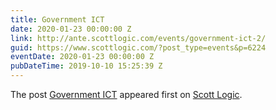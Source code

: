 ```yaml
---
title: Government ICT
date: 2020-01-23 00:00:00 Z
link: http://ante.scottlogic.com/events/government-ict-2/
guid: https://www.scottlogic.com/?post_type=events&p=6224
eventDate: 2020-01-23 00:00:00 Z
pubDateTime: 2019-10-10 15:25:39 Z
---
```


<p>The post <a rel="nofollow" href="http://ante.scottlogic.com/events/government-ict-2/">Government ICT</a> appeared first on <a rel="nofollow" href="http://ante.scottlogic.com">Scott Logic</a>.</p>